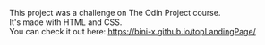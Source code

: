 This project was a challenge on The Odin Project course.  
It's made with HTML and CSS.  
You can check it out here: https://bini-x.github.io/topLandingPage/
